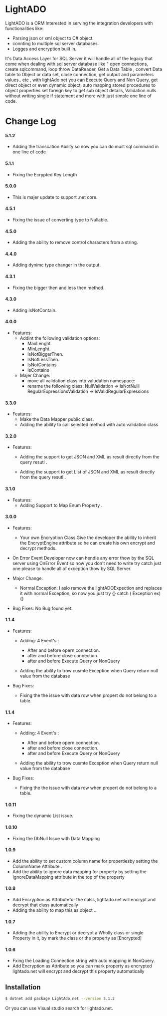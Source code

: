 # LightADO

LightADO is a ORM Interested in serving the integration developers with functionalities like:

  - Parsing json or xml object to C# object.
  - connting to multiple sql server databases. 
  - Logges and encryption built in. 

It's Data Access Layer for SQL Server it will handle all of the legacy that come when dealing with sql server database like " open connections, create sqlcommand, loop throw DataReader, Get a Data Table , convert Data table to Object or data set, close connection, get output and parameters values.. etc , with lightAdo.net you can Execute Query and Non Query, get direct object or even dynamic object, auto mapping stored procedures to object properties set foreign  key to get sub object details, Validation nulls without writing single if statement and more with just simple one line of code.

# Change Log 
#### 5.1.2
- Adding the transcation Ability so now you can do muilt sql command in one line of code

#### 5.1.1
- Fixing the Ecrypted Key Length

#### 5.0.0
- This is majer update to support .net core.

#### 4.5.1
- Fixing the issue of converting type to Nullable.

#### 4.5.0
- Adding the ability to remove control characters from a string.

#### 4.4.0
- Adding dynimc type changer in the output.

#### 4.3.1
- Fixing the bigger then and less then method.

#### 4.3.0
- Adding IsNotContain.

#### 4.0.0
- Features:
  - Addint the following validation options: 
    * MaxLenght. 
    * MinLenght. 
    * IsNotBiggerThen. 
    * IsNotLessThen. 
    * IsNotContains
    * IsContains
  - Majer Change: 
    * move all validation class into valudation namespace: 
    * rename the following class: 
      NullValidation => IsNotNulll RegularExpressionsValidation => IsValidRegularExpressions

#### 3.3.0
- Features:
  - Make the Data Mapper public class.
  - Adding the ability to call  selected method with auto validation class

#### 3.2.0 
- Features:
  - Adding the support to get JSON and XML as result  directly from the query resutl .

  -  Adding the support to get List of JSON and XML as result  directly from the query resutl .

#### 3.1.0 
- Features:
  - Adding Support to Map Enum Property .

#### 3.0.0 
  - Features:
    - Your own Encryption Class
    Give the developer the ability to inherit the 
EncryptEngine attribute so he can create his own encrypt and decrypt methods. 

- On Error Event
Developer now can hendle any error thow by the SQL server using OnError Event so 
now you don't need to write try catch just one please to handle all of exception thow by SQL Server. 

- Major Change: 
  - Normal Exception: 
I aslo remove the lightADOExpection and replaces it with normal
 Exception, so now you just try {} catch ( Exception ex) {} 

- Bug Fixes: 
  No Bug found yet.

#### 1.1.4 
- Features:
  - Adding: 4 Event's : 
    - After and before opern connection. 
    - after and before close connection.
    - after and before Execute Query or NonQuery

  - Adding the ability  to trow cusmte Exception when Query return null value from the database

- Bug Fixes: 
  - Fixing the the issue with data row when  propert do not belong to a table.

#### 1.1.4 
- Features:
  - Adding: 4 Event's : 
    - After and before opern connection. 
    - after and before close connection.
    - after and before Execute Query or NonQuery

  - Adding the ability  to trow cusmte Exception when Query return null value from the database

- Bug Fixes: 
  - Fixing the the issue with data row when  propert do not belong to a table.

#### 1.0.11 
- Fixing the dynamic List issue.

#### 1.0.10
- Fixing the DbNull Issue with Data Mapping

#### 1.0.9
- Add the ability   to set custom column name for propertiesby setting the ColumnName Attribute . 
- Add the ability to ignore data mapping for property by setting the IgnoreDataMapping attribute in the top of the property

#### 1.0.8
- Add Encryption as Attributefor the calss,  lightado.net will encrypt and decrypt that class automatically 
- Adding the ability  to map this as object ..

#### 1.0.7
- Adding the ability to Encrypt or decrypt a Wholly class or single Property in it, by mark the class or the property as [Encrypted]

#### 1.0.6
- Fxing the Loading Connection string with auto mapping in NonQuery. 
- Add Encryption as Attribute so you can mark property as encrypted lightado.net will encrypt and decrypt this property automatically




## Installation

```sh
$ dotnet add package LightAdo.net --version 5.1.2
```

Or you can use Visual studio search for lightado.net.